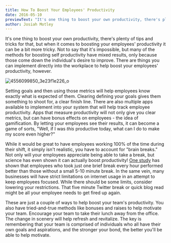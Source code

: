 ```yaml
---
title: How To Boost Your Employees' Productivity
date: 2016-05-10
previewText: "It's one thing to boost your own productivity, there's plenty of tips and tricks for that, but when it comes to boosting your employees' productivity it can be a bit more tricky. Not to say that it's impossible, but many of the methods for boosting self productivity have mixed results, only because those come down the individual's desire to improve. There are things you can implement directly into the workplace to help boost your employees' productivity, however."
author: Josiah Motley
---
```

It's one thing to boost your own productivity, there's plenty of tips and tricks for that, but when it comes to boosting your employees' productivity it can be a bit more tricky. Not to say that it's impossible, but many of the methods for boosting self productivity have mixed results, only because those come down the individual's desire to improve. There are things you can implement directly into the workplace to help boost your employees' productivity, however.

![4556099850_3e23f1e226_o](4556099850_3e23f1e226_o.webp)

Setting goals and then using those metrics will help employees know exactly what is expected of them. Clearing defining your goals gives them something to shoot for, a clear finish line. There are also multiple apps available to implement into your system that will help track employee productivity. Apps that measure productivity will not only give you clear metrics, but can have bonus effects on employees - the idea of gamification. By letting your employees see their results, it can become a game of sorts, "Well, if I was _this_ productive today, what can I do to make my score even higher?"

While it would be great to have employees working 100% of the time during their shift, it simply isn't realistic, you have to account for "brain breaks." Not only will your employees appreciate being able to take a break, but science has even shown it can actually boost productivity! [One study](https://www.sciencedaily.com/releases/2011/02/110208131529.htm) has shown that employees who took just one brief break every hour performed better than those without a small 5-10 minute break. In the same vein, many businesses will have strict limitations on internet usage in an attempt to keep employees focused. While there should be some limits, consider lowering your restrictions. That five minute Twitter break or quick blog read might be all your employee needs to get fired up again.

These are just a couple of ways to help boost your team's productivity. You also have tried-and-true methods like bonuses and raises to help motivate your team. Encourage your team to take their lunch away from the office. The change in scenery will help refresh and revitalize. The key is remembering that your team is comprised of individuals who all have their own goals and aspirations, and the stronger your bond, the better you'll be able to help motivate.